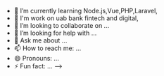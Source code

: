 


- 🌱 I’m currently learning Node.js,Vue,PHP,Laravel,
- 🌱 I'm work on uab bank fintech and digital,
- 👯 I’m looking to collaborate on ...
- 🤔 I’m looking for help with ...
- 💬 Ask me about ...
- 📫 How to reach me: ...
- 😄 Pronouns: ...
- ⚡ Fun fact: ...
-->

